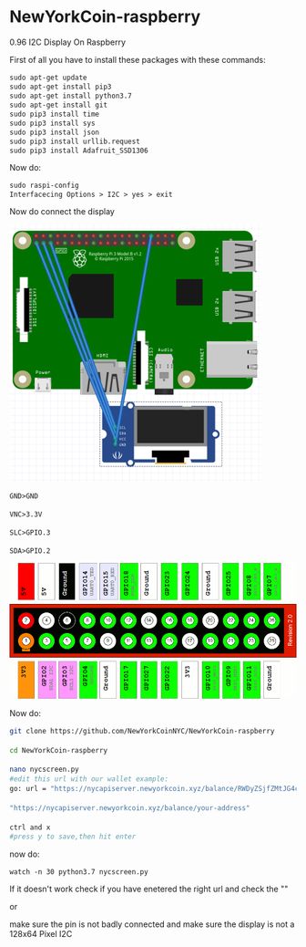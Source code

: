 # NewYorkCoin-raspberry
0.96 I2C Display On Raspberry



First of all you have to install these packages with these commands:
```
sudo apt-get update
sudo apt-get install pip3
sudo apt-get install python3.7 
sudo apt-get install git
sudo pip3 install time
sudo pip3 install sys
sudo pip3 install json
sudo pip3 install urllib.request
sudo pip3 install Adafruit_SSD1306
```

Now do:
```
sudo raspi-config
Interfacecing Options > I2C > yes > exit
```
Now do connect the display


![Screenshot (1)](img/1st.png)

```
GND>GND

VNC>3.3V

SLC>GPIO.3

SDA>GPIO.2
```

![dzEcU](img/2nd.png)

Now do:
```bash
git clone https://github.com/NewYorkCoinNYC/NewYorkCoin-raspberry

cd NewYorkCoin-raspberry

nano nycscreen.py
#edit this url with our wallet example:
go: url = "https://nycapiserver.newyorkcoin.xyz/balance/RWDyZSjfZMtJG4c6r3xDuUzA2tKrz7MGQB" 

"https://nycapiserver.newyorkcoin.xyz/balance/your-address"

ctrl and x 
#press y to save,then hit enter
```
now do:
```
watch -n 30 python3.7 nycscreen.py
```
If it doesn't work check if you have enetered the right url and check the ""

or

make sure the pin is not badly connected and make sure the display is not a 128x64 Pixel I2C

